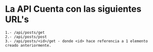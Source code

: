 # La API Cuenta con las siguientes URL's

```
1.- /api/posts/get
2.- /api/posts/post
3.- /api/posts/<id>/get - donde <id> hace referencia a 1 elemento creado anteriormente.
```
